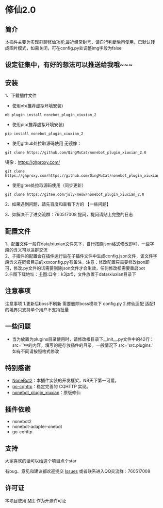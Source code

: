 # 修仙2.0

## 简介

本插件主要为实现群聊修仙功能,最近经常封号，请自行判断后再使用，已默认转成图片模式，如需关闭，可在config.py处调整img字段为false

## 设定征集中，有好的想法可以推送给我哦~~~

## 安装
1、下载插件文件
- 使用nb(推荐虚拟环境安装)
```
nb plugin install nonebot_plugin_xiuxian_2
```
- 使用pip(推荐虚拟环境安装)
```
pip install nonebot_plugin_xiuxian_2
```

- 使用github处拉取源码使用
无镜像：

```
git clone https://github.com/QingMuCat/nonebot_plugin_xiuxian_2.0
```

镜像：https://ghproxy.com/
```
git clone https://ghproxy.com/https://github.com/QingMuCat/nonebot_plugin_xiuxian_2.0
```
- 使用gitee处拉取源码使用（同步更新）
```
git clone https://gitee.com/july-meow/nonebot_plugin_xiuxian_2.0
```
2、如果遇到问题，请先百度和查看下方的 【一些问题】

3、如解决不了进交流群：760517008 提问，提问请贴上完整的日志

## 配置文件
1、配置文件一般在data/xiuxian文件夹下，自行按照json格式修改即可，一些字段的含义可以进群交流<br>
2、子插件的配置会在插件运行后在子插件文件中生成config.json文件，该文件字段含义在同级目录的xxxconfig.py有备注。注意：修改配置只需要修改json即可，修改.py文件的话需要删除json文件才会生效，任何修改都需要重启bot<br>
3.卡图下载地址：[卡图](https://cowtransfer.com/s/82b90d2b879d43):口令：k3jzr5，文件放置于data/xiuxian目录下<br>

## 注意事项
注意事项
1.更新后boss不刷新 需要删除boss模块下 config.py
2.修仙适配  适配1的境界只支持单个用户不支持批量

## 一些问题
- 当为放置为plugins目录使用时，请修改根目录下__init__.py文件中的42行：src=''中的内容，填写的是存放插件的目录，一般情况下 src='src.plugins.'  如有不同请按照格式修改
## 特别感谢

- [NoneBot2](https://github.com/nonebot/nonebot2)：本插件实装的开发框架，NB天下第一可爱。
- [go-cqhttp](https://github.com/Mrs4s/go-cqhttp)：稳定完善的 CQHTTP 实现。
- [nonebot_plugin_xiuxian](https://github.com/s52047qwas/nonebot_plugin_xiuxian)：原版修仙

## 插件依赖

- nonebot2
- nonebot-adapter-onebot
- go-cqhttp

## 支持

大家喜欢的话可以给这个项目点个star

有bug、意见和建议都欢迎提交 [Issues](https://github.com/QingMuCat/nonebot_plugin_xiuxian_2.0/issues) 
或者联系进入QQ交流群：760517008

## 许可证
本项目使用 [MIT](https://choosealicense.com/licenses/mit/) 作为开源许可证
